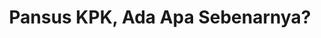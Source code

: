 ---
layout:   certificate
title:    "Pansus KPK, Ada Apa Sebenarnya?"
slug:     pansuskpk
category: seminar
issuer:   "BEM Universitas Indonesia"
---